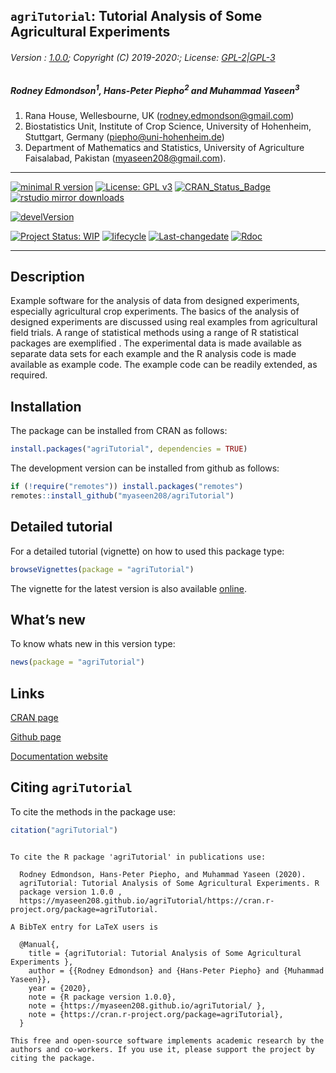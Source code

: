 
## `agriTutorial`: Tutorial Analysis of Some Agricultural Experiments

###### Version : [1.0.0](https://myaseen208.github.io/agriTutorial/); Copyright (C) 2019-2020:; License: [GPL-2|GPL-3](https://www.r-project.org/Licenses/)

##### *Rodney Edmondson*<sup>1</sup>, *Hans-Peter Piepho*<sup>2</sup> and *Muhammad Yaseen*<sup>3</sup>

1.  Rana House, Wellesbourne, UK (<rodney.edmondson@gmail.com>)
2.  Biostatistics Unit, Institute of Crop Science, University of
    Hohenheim, Stuttgart, Germany (<piepho@uni-hohenheim.de>)
3.  Department of Mathematics and Statistics, University of Agriculture
    Faisalabad, Pakistan (<myaseen208@gmail.com>).

-----

[![minimal R
version](https://img.shields.io/badge/R%3E%3D-3.5.0-6666ff.svg)](https://cran.r-project.org/)
[![License: GPL
v3](https://img.shields.io/badge/License-GPL%20v3-blue.svg)](https://www.gnu.org/licenses/gpl-3.0)
[![CRAN\_Status\_Badge](https://www.r-pkg.org/badges/version-last-release/agriTutorial)](https://cran.r-project.org/package=agriTutorial)
[![rstudio mirror
downloads](https://cranlogs.r-pkg.org/badges/grand-total/agriTutorial?color=green)](https://CRAN.R-project.org/package=agriTutorial)
<!-- [![packageversion](https://img.shields.io/badge/Package%20version-0.2.3.3-orange.svg)](https://github.com/myaseen208/agriTutorial) -->

[![develVersion](https://img.shields.io/badge/devel%20version-1.0.0-orange.svg)](https://github.com/myaseen208/agriTutorial)

<!-- [![GitHub Download Count](https://github-basic-badges.herokuapp.com/downloads/myaseen208/agriTutorial/total.svg)] -->

[![Project Status:
WIP](http://www.repostatus.org/badges/latest/inactive.svg)](http://www.repostatus.org/#inactive)
[![lifecycle](https://img.shields.io/badge/lifecycle-stable-brightgreen.svg)](https://www.tidyverse.org/lifecycle/#stable)
[![Last-changedate](https://img.shields.io/badge/last%20change-2020--01--24-yellowgreen.svg)](https://github.com/myaseen208/agriTutorial)
[![Rdoc](http://www.rdocumentation.org/badges/version/agriTutorial)](http://www.rdocumentation.org/packages/agriTutorial)

-----

## Description

Example software for the analysis of data from designed experiments,
especially agricultural crop experiments. The basics of the analysis of
designed experiments are discussed using real examples from agricultural
field trials. A range of statistical methods using a range of R
statistical packages are exemplified . The experimental data is made
available as separate data sets for each example and the R analysis code
is made available as example code. The example code can be readily
extended, as required.

## Installation

The package can be installed from CRAN as follows:

``` r
install.packages("agriTutorial", dependencies = TRUE)
```

The development version can be installed from github as follows:

``` r
if (!require("remotes")) install.packages("remotes")
remotes::install_github("myaseen208/agriTutorial")
```

## Detailed tutorial

For a detailed tutorial (vignette) on how to used this package type:

``` r
browseVignettes(package = "agriTutorial")
```

The vignette for the latest version is also available
[online](https://myaseen208.github.io/agriTutorial//articles/IntroagriTutorial.pdf).

## What’s new

To know whats new in this version type:

``` r
news(package = "agriTutorial")
```

## Links

[CRAN page](https://cran.r-project.org/package=agriTutorial)

[Github page](https://github.com/myaseen208/agriTutorial)

[Documentation website](https://myaseen208.github.io/agriTutorial/)

## Citing `agriTutorial`

To cite the methods in the package use:

``` r
citation("agriTutorial")
```

``` 

To cite the R package 'agriTutorial' in publications use:

  Rodney Edmondson, Hans-Peter Piepho, and Muhammad Yaseen (2020).
  agriTutorial: Tutorial Analysis of Some Agricultural Experiments. R
  package version 1.0.0 ,
  https://myaseen208.github.io/agriTutorial/https://cran.r-project.org/package=agriTutorial.

A BibTeX entry for LaTeX users is

  @Manual{,
    title = {agriTutorial: Tutorial Analysis of Some Agricultural Experiments },
    author = {{Rodney Edmondson} and {Hans-Peter Piepho} and {Muhammad Yaseen}},
    year = {2020},
    note = {R package version 1.0.0},
    note = {https://myaseen208.github.io/agriTutorial/ },
    note = {https://cran.r-project.org/package=agriTutorial},
  }

This free and open-source software implements academic research by the
authors and co-workers. If you use it, please support the project by
citing the package.
```
